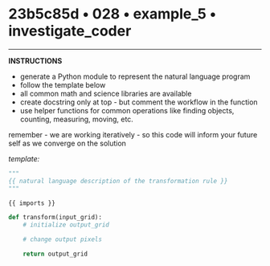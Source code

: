 # 23b5c85d • 028 • example_5 • investigate_coder

---


**INSTRUCTIONS**

- generate a Python module to represent the natural language program 
- follow the template below
- all common math and science libraries are available
- create docstring only at top - but comment the workflow in the function
- use helper functions for common operations like finding objects, counting,
  measuring, moving, etc. 

remember - we are working iteratively - so this code will inform your future
self as we converge on the solution

*template:*

```python
"""
{{ natural language description of the transformation rule }}
"""

{{ imports }}

def transform(input_grid):
    # initialize output_grid

    # change output pixels 

    return output_grid

```
